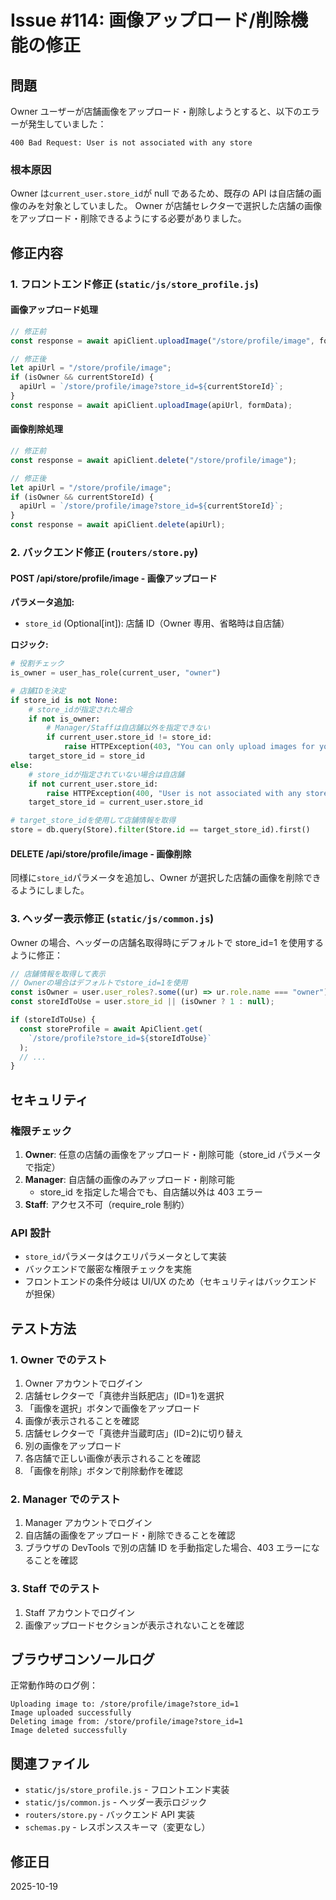 # Issue #114: 画像アップロード/削除機能の修正

## 問題

Owner ユーザーが店舗画像をアップロード・削除しようとすると、以下のエラーが発生していました：

```
400 Bad Request: User is not associated with any store
```

### 根本原因

Owner は`current_user.store_id`が null であるため、既存の API は自店舗の画像のみを対象としていました。
Owner が店舗セレクターで選択した店舗の画像をアップロード・削除できるようにする必要がありました。

## 修正内容

### 1. フロントエンド修正 (`static/js/store_profile.js`)

#### 画像アップロード処理

```javascript
// 修正前
const response = await apiClient.uploadImage("/store/profile/image", formData);

// 修正後
let apiUrl = "/store/profile/image";
if (isOwner && currentStoreId) {
  apiUrl = `/store/profile/image?store_id=${currentStoreId}`;
}
const response = await apiClient.uploadImage(apiUrl, formData);
```

#### 画像削除処理

```javascript
// 修正前
const response = await apiClient.delete("/store/profile/image");

// 修正後
let apiUrl = "/store/profile/image";
if (isOwner && currentStoreId) {
  apiUrl = `/store/profile/image?store_id=${currentStoreId}`;
}
const response = await apiClient.delete(apiUrl);
```

### 2. バックエンド修正 (`routers/store.py`)

#### POST /api/store/profile/image - 画像アップロード

**パラメータ追加:**

- `store_id` (Optional[int]): 店舗 ID（Owner 専用、省略時は自店舗）

**ロジック:**

```python
# 役割チェック
is_owner = user_has_role(current_user, "owner")

# 店舗IDを決定
if store_id is not None:
    # store_idが指定された場合
    if not is_owner:
        # Manager/Staffは自店舗以外を指定できない
        if current_user.store_id != store_id:
            raise HTTPException(403, "You can only upload images for your own store")
    target_store_id = store_id
else:
    # store_idが指定されていない場合は自店舗
    if not current_user.store_id:
        raise HTTPException(400, "User is not associated with any store")
    target_store_id = current_user.store_id

# target_store_idを使用して店舗情報を取得
store = db.query(Store).filter(Store.id == target_store_id).first()
```

#### DELETE /api/store/profile/image - 画像削除

同様に`store_id`パラメータを追加し、Owner が選択した店舗の画像を削除できるようにしました。

### 3. ヘッダー表示修正 (`static/js/common.js`)

Owner の場合、ヘッダーの店舗名取得時にデフォルトで store_id=1 を使用するように修正：

```javascript
// 店舗情報を取得して表示
// Ownerの場合はデフォルトでstore_id=1を使用
const isOwner = user.user_roles?.some((ur) => ur.role.name === "owner");
const storeIdToUse = user.store_id || (isOwner ? 1 : null);

if (storeIdToUse) {
  const storeProfile = await ApiClient.get(
    `/store/profile?store_id=${storeIdToUse}`
  );
  // ...
}
```

## セキュリティ

### 権限チェック

1. **Owner**: 任意の店舗の画像をアップロード・削除可能（store_id パラメータで指定）
2. **Manager**: 自店舗の画像のみアップロード・削除可能
   - store_id を指定した場合でも、自店舗以外は 403 エラー
3. **Staff**: アクセス不可（require_role 制約）

### API 設計

- `store_id`パラメータはクエリパラメータとして実装
- バックエンドで厳密な権限チェックを実施
- フロントエンドの条件分岐は UI/UX のため（セキュリティはバックエンドが担保）

## テスト方法

### 1. Owner でのテスト

1. Owner アカウントでログイン
2. 店舗セレクターで「真徳弁当飫肥店」(ID=1)を選択
3. 「画像を選択」ボタンで画像をアップロード
4. 画像が表示されることを確認
5. 店舗セレクターで「真徳弁当蔵町店」(ID=2)に切り替え
6. 別の画像をアップロード
7. 各店舗で正しい画像が表示されることを確認
8. 「画像を削除」ボタンで削除動作を確認

### 2. Manager でのテスト

1. Manager アカウントでログイン
2. 自店舗の画像をアップロード・削除できることを確認
3. ブラウザの DevTools で別の店舗 ID を手動指定した場合、403 エラーになることを確認

### 3. Staff でのテスト

1. Staff アカウントでログイン
2. 画像アップロードセクションが表示されないことを確認

## ブラウザコンソールログ

正常動作時のログ例：

```
Uploading image to: /store/profile/image?store_id=1
Image uploaded successfully
Deleting image from: /store/profile/image?store_id=1
Image deleted successfully
```

## 関連ファイル

- `static/js/store_profile.js` - フロントエンド実装
- `static/js/common.js` - ヘッダー表示ロジック
- `routers/store.py` - バックエンド API 実装
- `schemas.py` - レスポンススキーマ（変更なし）

## 修正日

2025-10-19
